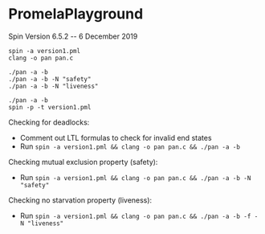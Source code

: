 # PromelaPlayground

Spin Version 6.5.2 -- 6 December 2019

```console
spin -a version1.pml
clang -o pan pan.c
```

```console
./pan -a -b
./pan -a -b -N "safety"
./pan -a -b -N "liveness"
```

```console
./pan -a -b
spin -p -t version1.pml
```

Checking for deadlocks:

* Comment out LTL formulas to check for invalid end states
* Run `spin -a version1.pml && clang -o pan pan.c && ./pan -a -b`

Checking mutual exclusion property (safety):

* Run `spin -a version1.pml && clang -o pan pan.c && ./pan -a -b -N "safety"`

Checking no starvation property (liveness):

* Run `spin -a version1.pml && clang -o pan pan.c && ./pan -a -b -f -N "liveness"`
